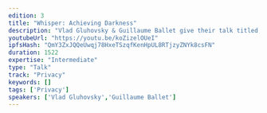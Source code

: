 ```yaml
---
edition: 3
title: "Whisper: Achieving Darkness"
description: "Vlad Gluhovsky & Guillaume Ballet give their talk titled, \"Whisper: Achieving Darkness\""
youtubeUrl: "https://youtu.be/koZizelOUeI"
ipfsHash: "QmY3ZxJQQeUwqj78HxeTSzqfKenHpUL8RTjzyZNYk8csFN"
duration: 1522
expertise: "Intermediate"
type: "Talk"
track: "Privacy"
keywords: []
tags: ['Privacy']
speakers: ['Vlad Gluhovsky','Guillaume Ballet']
---
```

